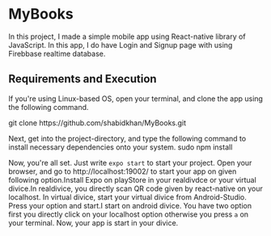 # MyBooks

In this project, I made a simple mobile app using React-native library of JavaScript. In this app, I do have Login and Signup page with using Firebbase realtime database.

<h2>Requirements and Execution</h2>
If you're using Linux-based OS, open your terminal, and clone the app using the following command. 
<p>git clone https://github.com/shabidkhan/MyBooks.git</P>


Next, get into the project-directory, and type the following command to install necessary dependencies onto your system.
sudo npm install

Now, you're all set. Just write `expo start` to start your project.
Open your browser, and go to http://localhost:19002/ to start your app on given following option.Install Expo on  playStore in your realdivdce or your virtual divice.In realdivice, you directly scan QR code given by react-native on your localhost. In virtual divice, start  your virtual divice from Android-Studio. 
Press your option and start.I start on android divice. You have two option first you directly click on your localhost option otherwise you press `a` on your terminal. 
Now, your app is start in your divice. 
